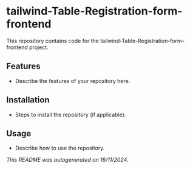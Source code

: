 # tailwind-Table-Registration-form-frontend

This repository contains code for the tailwind-Table-Registration-form-frontend project.

## Features
- Describe the features of your repository here.

## Installation
- Steps to install the repository (if applicable).

## Usage
- Describe how to use the repository.

_This README was autogenerated on 16/11/2024._